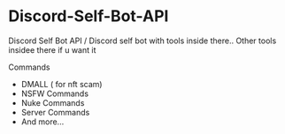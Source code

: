 # Discord-Self-Bot-API
Discord Self Bot API / Discord self bot with tools inside there.. Other tools insidee there if u want it 

Commands
- DMALL ( for nft scam) 
- NSFW Commands
- Nuke Commands
- Server Commands
- And more...
